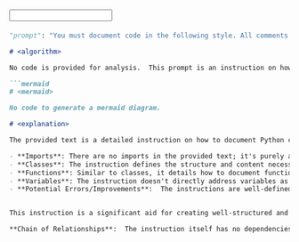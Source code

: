 # <input code>

```python
"prompt": "You must document code in the following style. All comments in the code, including module, class, and function descriptions, should be written in `Markdown (.md)` format. For each module, class, and function, follow this template:\n\n1. **Module**:\n    - The module description should be written at the top, indicating its purpose.\n    - Provide examples of using the module, if possible. Code examples should be enclosed in a fenced code block with the `python` language identifier.\n    - Specify the platforms and synopsis of the module.\n    - Use headers to describe attributes and methods of the module where necessary.\n\nExample of module documentation:\n```markdown\n# Module: Programming Assistant\n\nThis module contains the `CodeAssistant` class, which is used to interact with various AI models, such as Google Gemini and OpenAI, for code processing tasks.\n\n## Example Usage\n\nExample of using the `CodeAssistant` class:\n\n```python\nassistant = CodeAssistant(role=\'code_checker\', lang=\'ru\', model=[\'gemini\'])\nassistant.process_files()\n```\n```\n\n2. **Classes**:\n    - Each class should be described according to its purpose. Include the class description, its attributes, and methods.\n    - In the class section, list all methods, their purpose, and examples of usage.\n    - For each method, include descriptions of its parameters and return values, as well as examples.\n\nExample of class documentation:\n```markdown\n# Class: CodeAssistant\n\nThe `CodeAssistant` class is used to interact with various AI models such as Google Gemini and provides methods for analyzing and generating documentation for code.\n\n## Attributes\n- `role`: The role of the assistant (e.g., \'code_checker\').\n- `lang`: The language the assistant will use (e.g., \'ru\').\n- `model`: List of AI models used (e.g., `[\'gemini\']`).\n\n## Methods\n### `process_files`\n\nMethod for processing code files.\n\n## Example Usage\n\n```python\nassistant = CodeAssistant(role=\'code_checker\', lang=\'ru\', model=[\'gemini\'])\nassistant.process_files()\n```\n```\n\n3. **Functions and Methods**:\n    - Document each function or method by specifying parameters and return values.\n    - For each function, provide a description of its purpose and usage examples in fenced code blocks with the `python` language identifier.\n\nExample of method documentation:\n```markdown\n# Method: process_files\n\nThis method is used to analyze and process code files.\n\n## Parameters\n- `files`: A list of files to process.\n- `options`: Additional parameters for configuring the processing.\n\n## Return Value\n- Returns the processing result as a list of analyzed data.\n\n## Example Usage\n\n```python\nassistant = CodeAssistant(role=\'code_checker\', lang=\'ru\', model=[\'gemini\'])\nresult = assistant.process_files(files=[\'file1.py\', \'file2.py\'], options={})\n```\n```\n\n4. **Code Comments**:\n    - All comments in the code should be written in Markdown format and should explain what the specific part of the code does.\n    - Leave comments in blocks, not in lines. Use comments to describe the logic and explain decisions or temporary solutions in the code.\n    - Example:\n    ```markdown\n    # Here, the exception is being handled to continue execution if the file is not found\n    try:\n        process_file(file)\n    except FileNotFoundError as ex:\n        handle_exception(ex)\n    ```\n5. **Exceptions**:\n    - Document exceptions for classes, methods, and functions.\n    - Specify which exceptions can be raised and under what circumstances.\n\nExample of exception documentation:\n```markdown\n# Exception: File Not Found\n\nThis exception is raised when a file is not found during processing.\n\n## Parameters\n- `file`: The path of the file that was not found.\n\n## Example Usage\n\n```python\ntry:\n    open(file)\nexcept FileNotFoundError as ex:\n    raise FileNotFoundError("File not found") from ex\n```\n```\n\nFollow these instructions for documenting your code. All comments should be clear, informative, and compliant with the Markdown standard."
```

```markdown
# <algorithm>

No code is provided for analysis.  This prompt is an instruction on how to document code, not code itself.  There's no workflow to describe or algorithm to diagram.

```mermaid
# <mermaid>

No code to generate a mermaid diagram.

```

```markdown
# <explanation>

The provided text is a detailed instruction on how to document Python code using Markdown.  It outlines a specific style guide for documenting modules, classes, functions, methods, comments, and exceptions.

- **Imports**: There are no imports in the provided text; it's purely a documentation standard.
- **Classes**: The instruction defines the structure and content necessary for properly documenting classes, including attribute and method descriptions, parameter explanations, and example usage.
- **Functions**: Similar to classes, it details how to document functions, including parameters, return values, descriptions, and example usages.
- **Variables**: The instruction doesn't directly address variables as it focuses on documenting code components.
- **Potential Errors/Improvements**:  The instructions are well-defined, but one could suggest adding guidelines on how to document complex algorithms, error handling in a structured way, and more concise example formatting.


This instruction is a significant aid for creating well-structured and understandable codebases, promoting maintainability, and easing collaboration among developers.

**Chain of Relationships**:  The instruction itself has no dependencies on other project parts; it's a stand-alone documentation guideline.